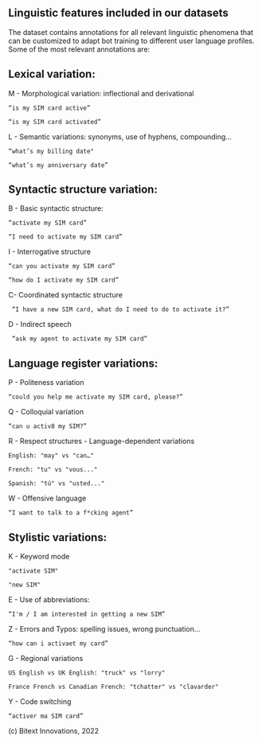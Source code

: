 Linguistic features included in our datasets
----------------------

The dataset contains annotations for all relevant linguistic phenomena that can be customized to adapt bot training to different user language profiles. Some of the most relevant annotations are:

Lexical variation:
----------------------

M - Morphological variation: inflectional and derivational

    “is my SIM card active”

    “is my SIM card activated”

L - Semantic variations: synonyms, use of hyphens, compounding…

    “what’s my billing date"

    “what’s my anniversary date”

Syntactic structure variation:
----------------------

B - Basic syntactic structure:

    “activate my SIM card”

    “I need to activate my SIM card”

I - Interrogative structure

    “can you activate my SIM card”

    “how do I activate my SIM card”

C- Coordinated syntactic structure

     “I have a new SIM card, what do I need to do to activate it?”

D - Indirect speech

     “ask my agent to activate my SIM card”

Language register variations:
----------------------

P - Politeness variation

    “could you help me activate my SIM card, please?”

Q - Colloquial variation

    “can u activ8 my SIM?”

R - Respect structures - Language-dependent variations

    English: "may" vs "can…"

    French: "tu" vs "vous..."

    Spanish: "tú" vs "usted..."

W - Offensive language

    “I want to talk to a f*cking agent”

Stylistic variations:
----------------------

K - Keyword mode

    "activate SIM"

    "new SIM"

E - Use of abbreviations:

    “I'm / I am interested in getting a new SIM”

Z - Errors and Typos: spelling issues, wrong punctuation…

    “how can i activaet my card”

G - Regional variations

    US English vs UK English: "truck" vs "lorry"

    France French vs Canadian French: "tchatter" vs "clavarder"

Y - Code switching

    “activer ma SIM card”


(c) Bitext Innovations, 2022
